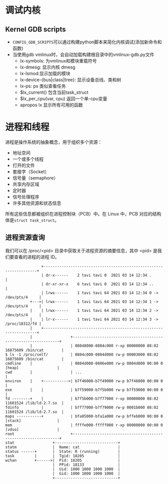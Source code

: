 # 调试内核

## Kernel GDB scripts

* `CONFIG_GDB_SCRIPTS`可以通过构建python脚本来简化内核调试(添加新命令和函数)
* 当使用gdb vmlinux时，会自动加载构建根目录中的vmlinux-gdb.py文件
  * lx-symbols: 为vmlinux和模块重载符号
  * lx-dmesg: 显示内核 dmesg
  * lx-lsmod:显示加载的模块
  * lx-device-{bus|class|tree}: 显示设备总线、类和树
  * lx-ps: ps 类似查看任务
  * $lx_current() 包含当前task_struct
  * $lx_per_cpu(var, cpu) 返回一个单-cpu变量
  * apropos lx 显示所有可用的函数

# 进程和线程

进程是操作系统的抽象概念，用于组织多个资源：
* 地址空间
* 一个或多个线程
* 打开的文件
* 套接字（Socket）
* 信号量（semaphore）
* 共享内存区域
* 定时器
* 信号处理程序
* 许多其他资源和状态信息

所有这些信息都被组织在进程控制块（PCB）中。在 Linux 中，PCB 对应的结构体是`struct task_struct`。

## 进程资源查询

我们可以在 /proc/\<pid\> 目录中获取关于进程资源的摘要信息，其中 \<pid\> 是我们要查看的进程的进程 ID。

```
                +-------------------------------------------------------------------+
                | dr-x------    2 tavi tavi 0  2021 03 14 12:34 .                   |
                | dr-xr-xr-x    6 tavi tavi 0  2021 03 14 12:34 ..                  |
                | lrwx------    1 tavi tavi 64 2021 03 14 12:34 0 -> /dev/pts/4     |
           +--->| lrwx------    1 tavi tavi 64 2021 03 14 12:34 1 -> /dev/pts/4     |
           |    | lrwx------    1 tavi tavi 64 2021 03 14 12:34 2 -> /dev/pts/4     |
           |    | lr-x------    1 tavi tavi 64 2021 03 14 12:34 3 -> /proc/18312/fd |
           |    +-------------------------------------------------------------------+
           |                 +----------------------------------------------------------------+
           |                 | 08048000-0804c000 r-xp 00000000 08:02 16875609 /bin/cat        |
$ ls -1 /proc/self/          | 0804c000-0804d000 rw-p 00003000 08:02 16875609 /bin/cat        |
cmdline    |                 | 0804d000-0806e000 rw-p 0804d000 00:00 0 [heap]                 |
cwd        |                 | ...                                                            |
environ    |    +----------->| b7f46000-b7f49000 rw-p b7f46000 00:00 0                        |
exe        |    |            | b7f59000-b7f5b000 rw-p b7f59000 00:00 0                        |
fd --------+    |            | b7f5b000-b7f77000 r-xp 00000000 08:02 11601524 /lib/ld-2.7.so  |
fdinfo          |            | b7f77000-b7f79000 rw-p 0001b000 08:02 11601524 /lib/ld-2.7.so  |
maps -----------+            | bfa05000-bfa1a000 rw-p bffeb000 00:00 0 [stack]                |
mem                          | ffffe000-fffff000 r-xp 00000000 00:00 0 [vdso]                 |
root                         +----------------------------------------------------------------+
stat                 +----------------------------+
statm                |  Name: cat                 |
status ------+       |  State: R (running)        |
task         |       |  Tgid: 18205               |
wchan        +------>|  Pid: 18205                |
                     |  PPid: 18133               |
                     |  Uid: 1000 1000 1000 1000  |
                     |  Gid: 1000 1000 1000 1000  |
                     +----------------------------+
```
